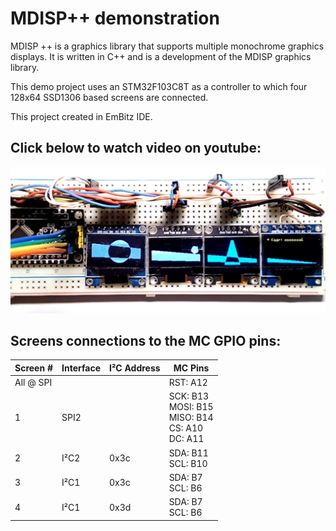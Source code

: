 # MDISP++ demonstration
MDISP ++ is a graphics library that supports multiple monochrome graphics displays. It is written in C++ and is a development of the MDISP graphics library. 

This demo project uses an STM32F103C8T as a controller to which four 128x64 SSD1306 based screens are connected.
 
This project created in EmBitz IDE.

## Click below to watch video on youtube:
[![Watch the video](./screenshot1.jpg)](https://www.youtube.com/watch?v=l5EkvUo-8eM)

## Screens connections to the MC GPIO pins:

Screen #  | Interface | I²C Address | MC Pins
----------|-----------|-------------|--------
 All @ SPI|           |             | RST: A12 
 1        |   SPI2    |             | SCK: B13 <br>MOSI: B15 <br>MISO: B14 <br>CS: A10 <br>DC: A11 
 2        |   I²C2    |   0x3c      | SDA: B11<br>SCL: B10
 3        |   I²C1    |   0x3c      | SDA: B7<br>SCL: B6
 4        |   I²C1    |   0x3d      | SDA: B7<br>SCL: B6
 
 
 

